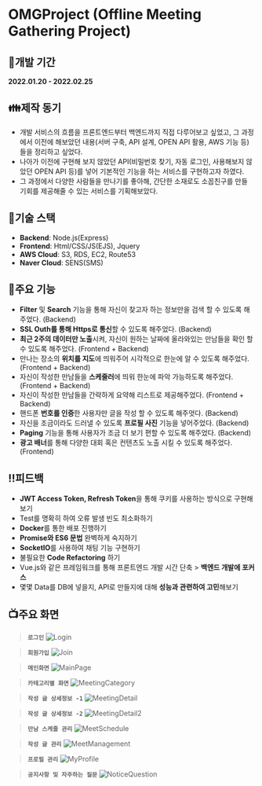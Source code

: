 # OMGProject (Offline Meeting Gathering Project)

## :date:개발 기간
**2022.01.20 - 2022.02.25**

## :family:제작 동기

- 개발 서비스의 흐름을 프론트엔드부터 백엔드까지 직접 다루어보고 싶었고, 그 과정에서 이전에 해보았던 내용(서버 구축, API 설계, OPEN API 활용, AWS 기능 등)들을 정리하고 싶었다.
- 나아가 이전에 구현해 보지 않았던 API(비밀번호 찾기, 자동 로그인, 사용해보지 않았던 OPEN API 등)를 넣어 기본적인 기능을 하는 서비스를 구현하고자 하였다.
- 그 과정에서 다양한 사람들을 만나기를 좋아해, 간단한 소재로도 소꼽친구를 만들 기회를 제공해줄 수 있는 서비스를 기획해보았다.

## :wrench:기술 스택

- **Backend**: Node.js(Express)
- **Frontend**: Html/CSS/JS(EJS), Jquery
- **AWS Cloud**: S3, RDS, EC2, Route53
- **Naver Cloud**: SENS(SMS)

## :book:주요 기능

- **Filter** 및 **Search** 기능을 통해 자신이 찾고자 하는 정보만을 검색 할 수 있도록 해주었다. (Backend)
- **SSL Outh를 통해 Https로 통신**할 수 있도록 해주었다. (Backend)
- **최근 2주의 데이터만 노출**시켜, 자신이 원하는 날짜에 올라와있는 만남들을 확인 할 수 있도록 해주었다. (Frontend + Backend)
- 만나는 장소의 **위치를 지도**에 띄워주어 시각적으로 한눈에 알 수 있도록 해주었다. (Frontend + Backend)
- 자신이 작성한 만남들을 **스케줄러**에 띄워 한눈에 파악 가능하도록 해주었다. (Frontend + Backend)
- 자신이 작성한 만남들을 간략하게 요약해 리스트로 제공해주었다. (Frontend + Backend)
- 핸드폰 **번호를 인증**한 사용자만 글을 작성 할 수 있도록 해주엇다. (Backend)
- 자신을 조금이라도 드러낼 수 있도록 **프로필 사진** 기능을 넣어주었다. (Backend)
- **Paging** 기능을 통해 사용자가 조금 더 보기 편할 수 있도록 해주었다. (Backend)
- **광고 배너**를 통해 다양한 대회 혹은 컨텐츠도 노출 시킬 수 있도록 해주었다. (Frontend)

## :bangbang:피드백

- **JWT Access Token, Refresh Token**을 통해 쿠키를 사용하는 방식으로 구현해보기
- Test를 명확히 하여 오류 발생 빈도 최소화하기
- **Docker**를 통한 배포 진행하기
- **Promise와 ES6 문법** 완벽하게 숙지하기
- **SocketIO**를 사용하여 채팅 기능 구현하기
- 불필요한 **Code Refactoring** 하기
- Vue.js와 같은 프레임워크를 통해 프론트엔드 개발 시간 단축 > **백엔드 개발에 포커스**
- 몇몇 Data를 DB에 넣을지, API로 만들지에 대해 **성능과 관련하여 고민**해보기

## :tv:주요 화면

> **`로그인`**
![Login](https://user-images.githubusercontent.com/75744297/155801314-4610b09b-8c40-4131-ae87-9a1f65de6939.PNG)

> **`회원가입`**
![Join](https://user-images.githubusercontent.com/75744297/155802239-44b83cf0-904e-4999-bb98-543e2c57835d.PNG)

> **`메인화면`**
![MainPage](https://user-images.githubusercontent.com/75744297/155799465-2f1cfe97-f0d3-4cc8-9a12-32158920f0f9.PNG)

> **`카테고리별 화면`**
![MeetingCategory](https://user-images.githubusercontent.com/75744297/155800851-1becac55-1005-47e9-b6f3-88affffc5494.PNG)

> **`작성 글 상세정보 -1`**
![MeetingDetail](https://user-images.githubusercontent.com/75744297/155799735-cbbe4863-ff62-465c-8d96-5883b82ea82c.PNG)

> **`작성 글 상세정보 -2`**
![MeetingDetail2](https://user-images.githubusercontent.com/75744297/155801145-9e66c6ca-4ba2-4f4f-9f73-dd1969466522.PNG)

> **`만남 스케줄 관리`**
![MeetSchedule](https://user-images.githubusercontent.com/75744297/155799977-2c718ddb-f36f-49c6-ba70-600aa4e9f147.PNG)

> **`작성 글 관리`**
![MeetManagement](https://user-images.githubusercontent.com/75744297/155800125-e711e04d-7844-49fe-91e6-76418f26df9c.PNG)

> **`프로필 관리`**
![MyProfile](https://user-images.githubusercontent.com/75744297/155800622-f048cb9f-fb39-4c8a-9bbf-ca414fe4938f.PNG)

> **`공지사항 및 자주하는 질문`**
![NoticeQuestion](https://user-images.githubusercontent.com/75744297/155800999-e60fdff4-28f1-47fe-9dc0-1782cc429747.PNG)
